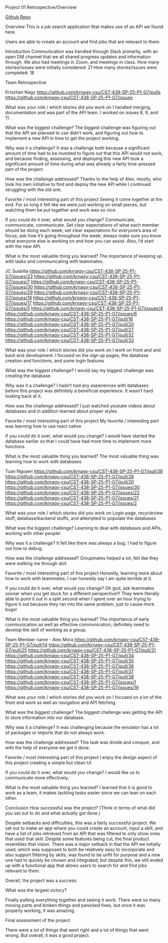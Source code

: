 Project 01 Retrospective/Overview

[Github Repo](https://github.com/krnagy-csu/CST-438-SP-25-P1-G7)

Overview
This is a job search application that makes use of an API we found here.

Users are able to create an account and find jobs that are relevant to them.

Introduction
Communication was handled through Slack primarily, with an open DM channel that we all shared progress updates and information through. We also had meetings in Zoom, and meetings in class.
How many stories/issues were initially considered: 21
How many stories/issues were completed: 18

Team Retrospective

Krisztian Nagy
https://github.com/krnagy-csu/CST-438-SP-25-P1-G7/pulls
https://github.com/krnagy-csu/CST-438-SP-25-P1-G7/issues

What was your role / which stories did you work on
I handled merging, documentation and was part of the API team. I worked on issues 8, 9, and 11.

What was the biggest challenge? 
The biggest challenge was figuring out that the API we planned to use didn’t work, and figuring out how to implement a new API in time to get the project working.

Why was it a challenge?
It was a challenge both because a significant amount of time had to be invested to figure out that this API would not work, and because finding, assessing, and deploying this new API took a significant amount of time during what was already a fairly time-pressed part of the project.

How was the challenge addressed?
Thanks to the help of Alex, mostly, who took his own initiative to find and deploy the new API while I continued struggling with the old one.

Favorite / most interesting part of this project
Seeing it come together at the end. For so long it felt like we were just working on small pieces, but watching them be put together and work was so nice.

If you could do it over, what would you change?
Communicate, communicate, communicate. Set clear expectations of what each member should be doing each week; set clear expectations for everyone’s area of focus; ask how it’s going throughout the week; always make sure you know what everyone else is working on and how you can assist. Also, I’d start with the new API.

What is the most valuable thing you learned?
The importance of keeping up with tasks and communicating with teammates.


JC Susbilla
https://github.com/krnagy-csu/CST-438-SP-25-P1-G7/issues/23
https://github.com/krnagy-csu/CST-438-SP-25-P1-G7/issues/7
https://github.com/krnagy-csu/CST-438-SP-25-P1-G7/issues/30
https://github.com/krnagy-csu/CST-438-SP-25-P1-G7/issues/29
https://github.com/krnagy-csu/CST-438-SP-25-P1-G7/issues/18
https://github.com/krnagy-csu/CST-438-SP-25-P1-G7/issues/17
https://github.com/krnagy-csu/CST-438-SP-25-P1-G7/issues/5
https://github.com/krnagy-csu/CST-438-SP-25-P1-G7/issues/4
https://github.com/krnagy-csu/CST-438-SP-25-P1-G7/issues/6
https://github.com/krnagy-csu/CST-438-SP-25-P1-G7/pull/16
https://github.com/krnagy-csu/CST-438-SP-25-P1-G7/pull/20
https://github.com/krnagy-csu/CST-438-SP-25-P1-G7/pull/27
https://github.com/krnagy-csu/CST-438-SP-25-P1-G7/pull/32
https://github.com/krnagy-csu/CST-438-SP-25-P1-G7/pull/33


What was your role / which stories did you work on
I work on front and and back end development. I focused on the sign up pages, the database creation and functions, and some login features

What was the biggest challenge? 
I would say my biggest challenge was creating the database. 

Why was it a challenge?
I hadn’t had any experiences with databases before this project was definitely a beneficial experience. It wasn’t hard looking back at it.

How was the challenge addressed?
I just watched youtube videos about databases and in addition learned about proper styles

Favorite / most interesting part of this project
My favorite / interesting part was learning how to use react native

If you could do it over, what would you change?
I would have started the database earlier so that I could have had more time to implement more functions

What is the most valuable thing you learned?
The most valuable thing was learning how to work with databases

Tuan Nguyen
https://github.com/krnagy-csu/CST-438-SP-25-P1-G7/pull/39
https://github.com/krnagy-csu/CST-438-SP-25-P1-G7/pull/28
https://github.com/krnagy-csu/CST-438-SP-25-P1-G7/pull/20
https://github.com/krnagy-csu/CST-438-SP-25-P1-G7/issues/30
https://github.com/krnagy-csu/CST-438-SP-25-P1-G7/issues/22
https://github.com/krnagy-csu/CST-438-SP-25-P1-G7/issues/21
https://github.com/krnagy-csu/CST-438-SP-25-P1-G7/issues/2

What was your role / which stories did you work on 
Login page, recycleview stuff, database/backend stuffs, and attempted to populate the databases

What was the biggest challenge? 
Learning to deal with databases and APIs, working with other people!

Why was it a challenge?
It felt like there was always a bug. I had to figure out how to debug.

How was the challenge addressed?
Groupmates helped a lot, felt like they were walking me through alot

Favorite / most interesting part of this project
Honestly, learning more about how to work with teammates, I can honestly say I am quite terrible at it.

If you could do it over, what would you change?
Oh god, ask teammates sooner when you get stuck for a different perspective!!! They were literally able to point it out in a split second when I spent over an hour trying to figure it out because they ran into the same problem, just to cause more bugs!

What is the most valuable thing you learned?
The importance of early communication as well as effective communication, definitely need to develop the skill of working as a group. 

Team Member name - Alex Mora
https://github.com/krnagy-csu/CST-438-SP-25-P1-G7/pull/14
https://github.com/krnagy-csu/CST-438-SP-25-P1-G7/pull/25
https://github.com/krnagy-csu/CST-438-SP-25-P1-G7/pull/31
https://github.com/krnagy-csu/CST-438-SP-25-P1-G7/pull/34
https://github.com/krnagy-csu/CST-438-SP-25-P1-G7/pull/35
https://github.com/krnagy-csu/CST-438-SP-25-P1-G7/pull/36
https://github.com/krnagy-csu/CST-438-SP-25-P1-G7/pull/37
https://github.com/krnagy-csu/CST-438-SP-25-P1-G7/pull/38
https://github.com/krnagy-csu/CST-438-SP-25-P1-G7/issues/1
https://github.com/krnagy-csu/CST-438-SP-25-P1-G7/issues/19

What was your role / which stories did you work on
I focused on a lot of the front end work as well as navigation and API fetching.

What was the biggest challenge?
The biggest challenge was getting the API to store information into our database. 

Why was it a challenge?
It was challenging because the emulator has a lot of packages or imports that do not always work. 

How was the challenge addressed?
This task was divide and conquer, and with the help of everyone we got it done.

Favorite / most interesting part of this project
I enjoy the design aspect of this project creating a simple but clean UI.

If you could do it over, what would you change?
I would like us to communicate more effectively.

What is the most valuable thing you learned?
I learned that it is good to work as a team, it makes tackling tasks easier since we can lean on each other.

Conclusion
How successful was the project?
(Think in terms of what did you set out to do and what actually got done.)

Despite setbacks and difficulties, this was a fairly successful project. We set out to make an app where you could create an account, input a skill, and have a list of jobs retrieved from an API that was filtered to only show ones that used that skill. Despite some features being cut, the final product resembles that vision. There was a major setback in that the API we initially used, which was supposed to both be relatively easy to incorporate and also support filtering by skills, was found to be unfit for purpose and a new one had to quickly be chosen and integrated; but despite this, we still ended up with a functional app that allows users to search for and find jobs relevant to them.

Overall, the project was a success.


What was the largest victory?

Finally putting everything together and seeing it work. There were so many moving parts and broken things and panicked fixes, but once it was properly working, it was amazing.

Final assessment of the project

There were a lot of things that went right and a lot of things that went wrong. But overall, it was a good project.


